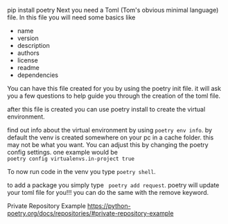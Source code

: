 pip install poetry
Next you need a Toml (Tom's obvious minimal language) file. In this file you will need some basics like 
- name 
- version
- description
- authors
- license
- readme
- dependencies

You can have this file created for you by using the poetry init file. it will ask you a few questions to help guide you through the creation of the toml file. 

after this file is created you can use poetry install to create the virtual environment. 

find out info about the virtual environment by using ```poetry env info```. by default the venv is created somewhere on your pc in a cache folder. this may not be what you want. You can adjust this by changing the poetry config settings. one example would be   
```poetry config virtualenvs.in-project true```

To now run code in the venv you type ```poetry shell```.

to add a package you simply type ``` poetry add request```. poetry will update your toml file for you!!! you can do the same with the remove keyword.


Private Repository Example
https://python-poetry.org/docs/repositories/#private-repository-example